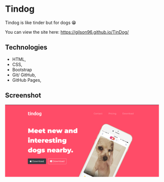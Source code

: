 # Tindog

Tindog is like tinder but for dogs :grin:

You can view the site here: https://gilson96.github.io/TinDog/


## Technologies
- HTML, 
- CSS,
- Bootstrap
- Git/ GitHub,
- GitHub Pages,

## Screenshot
![Wireframe](https://github.com/Gilson96/TinDog/blob/master/src/assets/Screenshot%20(116).png)


